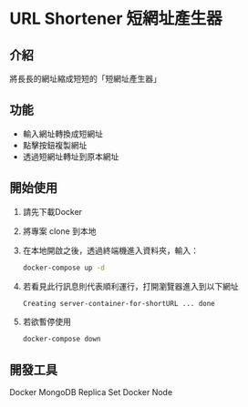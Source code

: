 # URL Shortener 短網址產生器

## 介紹

將長長的網址縮成短短的「短網址產生器」

## 功能

- 輸入網址轉換成短網址
- 點擊按鈕複製網址
- 透過短網址轉址到原本網址

## 開始使用

1. 請先下載Docker
2. 將專案 clone 到本地
3. 在本地開啟之後，透過終端機進入資料夾，輸入：

   ```bash
   docker-compose up -d
   ```

4. 若看見此行訊息則代表順利運行，打開瀏覽器進入到以下網址

   ```bash
   Creating server-container-for-shortURL ... done
   ```

6. 若欲暫停使用

   ```bash
   docker-compose down
   ```

## 開發工具

Docker MongoDB Replica Set
Docker Node
